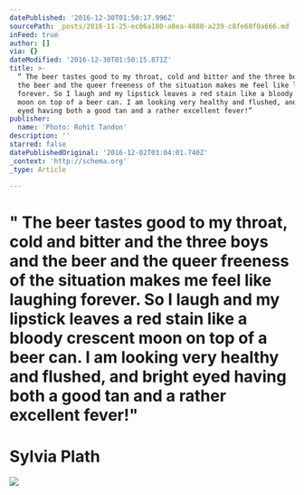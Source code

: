 ```yaml
---
datePublished: '2016-12-30T01:50:17.996Z'
sourcePath: _posts/2016-11-25-ec06a180-a8ea-4880-a239-c8fe68f0a666.md
inFeed: true
author: []
via: {}
dateModified: '2016-12-30T01:50:15.871Z'
title: >-
  “ The beer tastes good to my throat, cold and bitter and the three boys and
  the beer and the queer freeness of the situation makes me feel like laughing
  forever. So I laugh and my lipstick leaves a red stain like a bloody crescent
  moon on top of a beer can. I am looking very healthy and flushed, and bright
  eyed having both a good tan and a rather excellent fever!”
publisher:
  name: 'Photo: Rohit Tandon'
description: ''
starred: false
datePublishedOriginal: '2016-12-02T03:04:01.740Z'
_context: 'http://schema.org'
_type: Article

---
```

# **" The beer tastes good to my throat, cold and bitter and the three boys and the beer and the queer freeness of the situation makes me feel like laughing forever. So I laugh and my lipstick leaves a red stain like a bloody crescent moon on top of a beer can. I am looking very healthy and flushed, and bright eyed having both a good tan and a rather excellent fever!"**

# **Sylvia Plath**
![](https://s3-us-west-2.amazonaws.com/the-grid-img/p/7d78663ef466a41b642123ed850aeb01a0fb05d1.jpg)